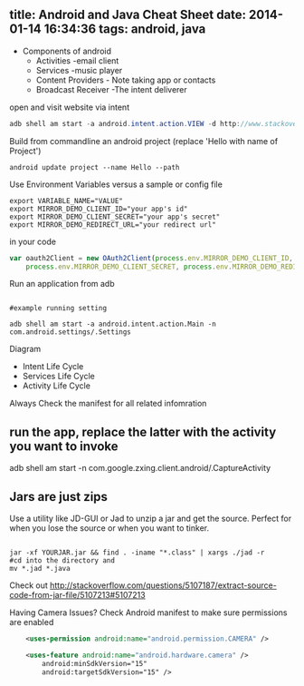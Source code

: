 title: Android and Java Cheat Sheet
date: 2014-01-14 16:34:36
tags: android, java
---
+   Components of android
    *   Activities -email client
    *   Services -music player
    *   Content Providers - Note taking app or contacts
    *   Broadcast Receiver -The intent deliverer

open and visit website via intent
```java
adb shell am start -a android.intent.action.VIEW -d http://www.stackoverflow.com
```
Build from commandline an android project (replace 'Hello with name of Project')

```shell
android update project --name Hello --path
```

Use Environment Variables versus a sample or config file
```shell
export VARIABLE_NAME="VALUE"
export MIRROR_DEMO_CLIENT_ID="your app's id"
export MIRROR_DEMO_CLIENT_SECRET="your app's secret"
export MIRROR_DEMO_REDIRECT_URL="your redirect url"
```

in your code
```javascript
var oauth2Client = new OAuth2Client(process.env.MIRROR_DEMO_CLIENT_ID,
    process.env.MIRROR_DEMO_CLIENT_SECRET, process.env.MIRROR_DEMO_REDIRECT_URL);
```


Run an application from adb
```android

#example running setting

adb shell am start -a android.intent.action.Main -n com.android.settings/.Settings
```

Diagram
+ Intent Life Cycle
+ Services Life Cycle
+ Activity Life Cycle

Always Check the manifest for all related infomration

run the app, replace the latter with the activity you want to invoke
---
adb shell am start -n com.google.zxing.client.android/.CaptureActivity

Jars are just zips
-----
Use a utility like JD-GUI or Jad to unzip a jar and get the source. Perfect for when you lose the source or when you want to tinker.


``` shell

jar -xf YOURJAR.jar && find . -iname "*.class" | xargs ./jad -r
#cd into the directory and
mv *.jad *.java
```
Check out http://stackoverflow.com/questions/5107187/extract-source-code-from-jar-file/5107213#5107213


Having Camera Issues? Check Android manifest to make sure permissions are enabled
```xml
    <uses-permission android:name="android.permission.CAMERA" />

    <uses-feature android:name="android.hardware.camera" />
        android:minSdkVersion="15"
        android:targetSdkVersion="15" />
```
